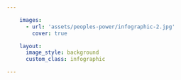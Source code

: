 ```yaml
---

    images:
      - url: 'assets/peoples-power/infographic-2.jpg'
        cover: true

    layout:
      image_style: background
      custom_class: infographic

---
```

